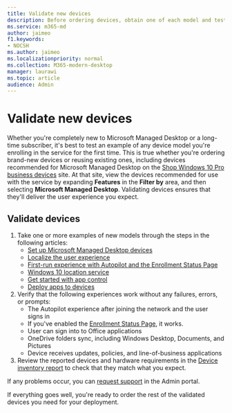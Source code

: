 ```yaml
---
title: Validate new devices
description: Before ordering devices, obtain one of each model and test it
ms.service: m365-md
author: jaimeo
f1.keywords:
- NOCSH
ms.author: jaimeo
ms.localizationpriority: normal
ms.collection: M365-modern-desktop
manager: laurawi
ms.topic: article
audience: Admin
---
```


# Validate new devices

Whether you're completely new to Microsoft Managed Desktop or a long-time subscriber, it's best to test an example of any device model you're enrolling in the service for the first time. This is true whether you're ordering brand-new devices or reusing existing ones, including devices recommended for Microsoft Managed Desktop on the [Shop Windows 10 Pro business devices](https://www.microsoft.com/windowsforbusiness/view-all-devices) site. At that site, view the devices recommended for use with the service by expanding **Features** in the **Filter by** area, and then selecting **Microsoft Managed Desktop**. Validating devices ensures that they'll deliver the user experience you expect.

## Validate devices

1. Take one or more examples of new models through the steps in the following articles:
    - [Set up Microsoft Managed Desktop devices](set-up-devices.md)
    - [Localize the user experience](localization.md)
    - [First-run experience with Autopilot and the Enrollment Status Page](esp-first-run.md)
    - [Windows 10 location service](device-location.md)
    - [Get started with app control](get-started-app-control.md)
    - [Deploy apps to devices](deploy-apps.md)
2. Verify that the following experiences work without any failures, errors, or prompts:
    - The Autopilot experience after joining the network and the user signs in
    - If you've enabled the [Enrollment Status Page](esp-first-run.md), it works.
    - User can sign into to Office applications
    - OneDrive folders sync, including Windows Desktop, Documents, and Pictures
    - Device receives updates, policies, and line-of-business applications
3. Review the reported devices and hardware requirements in the [Device inventory report](../working-with-managed-desktop/device-inventory-report.md) to check that they match what you expect.

If any problems occur, you can [request support](../working-with-managed-desktop/admin-support.md) in the Admin portal.

If everything goes well, you're ready to order the rest of the validated devices you need for your deployment.
